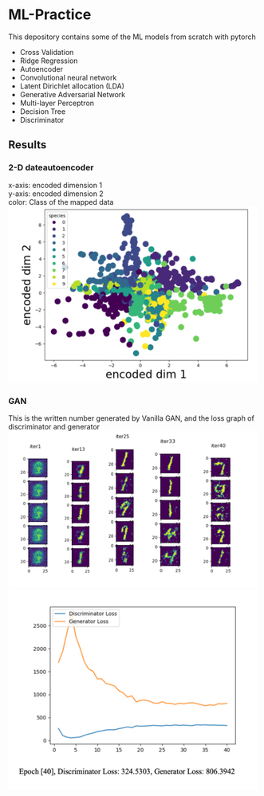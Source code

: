 # ML-Practice

This depository contains some of the ML models from scratch with pytorch

- Cross Validation
- Ridge Regression
- Autoencoder
- Convolutional neural network
- Latent Dirichlet allocation (LDA)
- Generative Adversarial Network
- Multi-layer Perceptron
- Decision Tree
- Discriminator

## Results

### 2-D dateautoencoder
x-axis: encoded dimension 1 \
y-axis: encoded dimension 2 \
color: Class of the mapped data \
<img src="pics/AE.png" alt="drawing" width="500"/>

### GAN
This is the written number generated by Vanilla GAN, and the loss graph of discriminator and generator
<img src="pics/GAN.png" alt="drawing" width="500"/>
<img src="pics/GAN_loss.png" alt="drawing" width="500"/>

